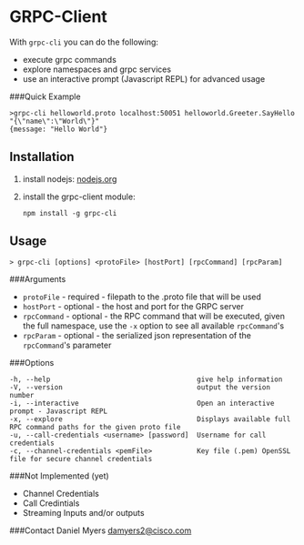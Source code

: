GRPC-Client
===================


With `grpc-cli` you can do the following:

 - execute grpc commands
 - explore namespaces and grpc services
 - use an interactive prompt (Javascript REPL) for advanced usage

###Quick Example

    >grpc-cli helloworld.proto localhost:50051 helloworld.Greeter.SayHello "{\"name\":\"World\"}"
    {message: "Hello World"}
    



Installation
------------
 1. install nodejs: [nodejs.org](https://nodejs.org/en/)
 2. install the grpc-client module:

        npm install -g grpc-cli



Usage
----------

    > grpc-cli [options] <protoFile> [hostPort] [rpcCommand] [rpcParam]

###Arguments

 - `protoFile` - required - filepath to the .proto file that will be used
 - `hostPort` - optional - the host and port for the GRPC server
 - `rpcCommand` - optional - the RPC command that will be executed, given the full namespace, use the `-x` option to see all available `rpcCommand`'s
 - `rpcParam` - optional - the serialized json representation of the `rpcCommand`'s parameter

###Options

    -h, --help                                    give help information
    -V, --version                                 output the version number
    -i, --interactive                             Open an interactive prompt - Javascript REPL
    -x, --explore                                 Displays available full RPC command paths for the given proto file
    -u, --call-credentials <username> [password]  Username for call credentials
    -c, --channel-credentials <pemFile>           Key file (.pem) OpenSSL file for secure channel credentials


###Not Implemented (yet)

 - Channel Credentials 
 - Call Credintials
 - Streaming Inputs and/or outputs

###Contact
Daniel Myers damyers2@cisco.com

